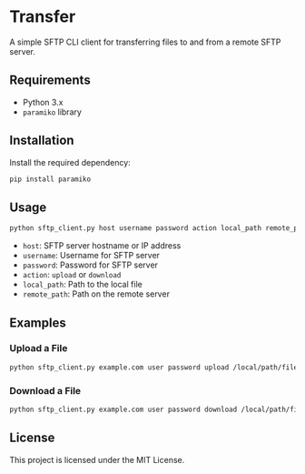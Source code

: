 # Transfer

A simple SFTP CLI client for transferring files to and from a remote SFTP server.

## Requirements

- Python 3.x
- `paramiko` library

## Installation

Install the required dependency:

```bash
pip install paramiko
```

## Usage

```bash
python sftp_client.py host username password action local_path remote_path
```

- `host`: SFTP server hostname or IP address
- `username`: Username for SFTP server
- `password`: Password for SFTP server
- `action`: `upload` or `download`
- `local_path`: Path to the local file
- `remote_path`: Path on the remote server

## Examples

### Upload a File

```bash
python sftp_client.py example.com user password upload /local/path/file.txt /remote/path/file.txt
```

### Download a File

```bash
python sftp_client.py example.com user password download /local/path/file.txt /remote/path/file.txt
```

## License

This project is licensed under the MIT License.
